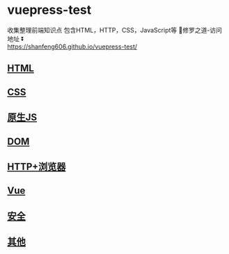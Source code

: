 # vuepress-test
收集整理前端知识点 包含HTML，HTTP，CSS，JavaScript等
💪修罗之道-访问地址 ⏬  
https://shanfeng606.github.io/vuepress-test/


## [HTML](./HTML)
## [CSS](./CSS)
## [原生JS](./原生JS)
## [DOM](./DOM)
## [HTTP+浏览器](./HTTP+浏览器)
## [Vue](./Vue)
## [安全](./安全)
## [其他](./其他)
